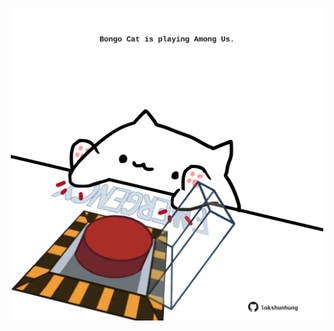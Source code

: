 <!-- built at 26/06/2023, 23:00:46 UTC -->
<p align="center">
  <img width="500" height="500" src="./ReadmeImage.svg">
</p>
